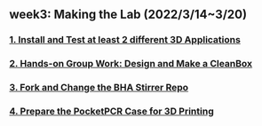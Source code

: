 ## week3: Making the Lab (2022/3/14~3/20)

###  [1. Install and Test at least 2 different 3D Applications](1/1.md)

###  [2. Hands-on Group Work: Design and Make a CleanBox](2/2.md)

###  [3. Fork and Change the BHA Stirrer Repo](3/3.md)

###  [4. Prepare the PocketPCR Case for 3D Printing](4/4.md)
